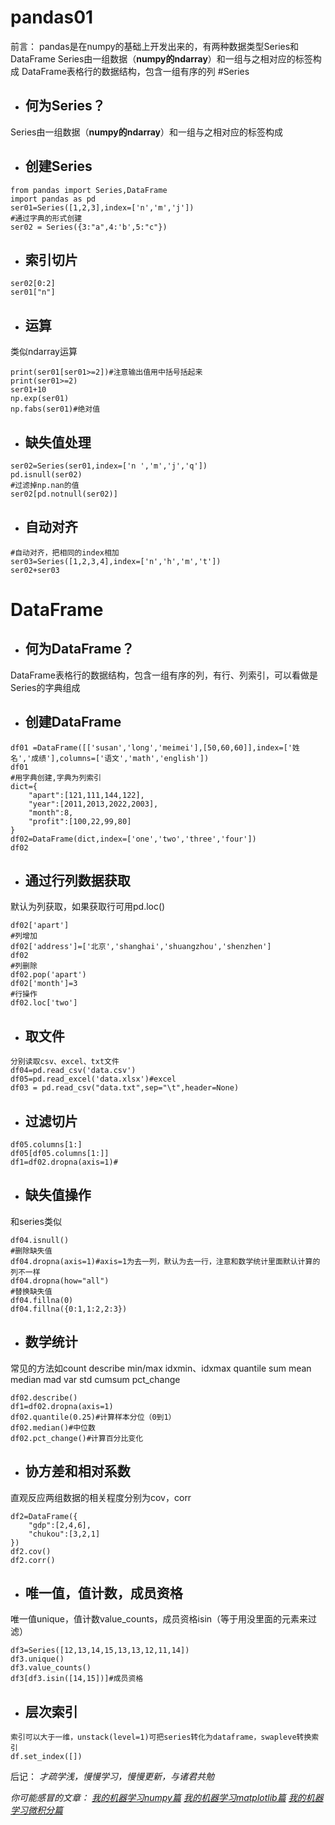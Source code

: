 # pandas01
前言：
pandas是在numpy的基础上开发出来的，有两种数据类型Series和DataFrame
Series由一组数据（**numpy的ndarray**）和一组与之相对应的标签构成
DataFrame表格行的数据结构，包含一组有序的列
#Series
* ## 何为Series？
Series由一组数据（**numpy的ndarray**）和一组与之相对应的标签构成
* ## 创建Series
```
from pandas import Series,DataFrame
import pandas as pd
ser01=Series([1,2,3],index=['n','m','j'])
#通过字典的形式创建
ser02 = Series({3:"a",4:'b',5:"c"})
```
* ## 索引切片
```
ser02[0:2]
ser01["n"]
```

* ## 运算
类似ndarray运算
```
print(ser01[ser01>=2])#注意输出值用中括号括起来
print(ser01>=2)
ser01+10
np.exp(ser01)
np.fabs(ser01)#绝对值
```
* ## 缺失值处理
```
ser02=Series(ser01,index=['n ','m','j','q'])
pd.isnull(ser02)
#过滤掉np.nan的值
ser02[pd.notnull(ser02)]
```
* ## 自动对齐
```
#自动对齐，把相同的index相加
ser03=Series([1,2,3,4],index=['n','h','m','t'])
ser02+ser03
```
# DataFrame
* ## 何为DataFrame？
DataFrame表格行的数据结构，包含一组有序的列，有行、列索引，可以看做是Series的字典组成
* ## 创建DataFrame
```
df01 =DataFrame([['susan','long','meimei'],[50,60,60]],index=['姓名','成绩'],columns=['语文','math','english'])
df01
#用字典创建,字典为列索引
dict={
    "apart":[121,111,144,122],
    "year":[2011,2013,2022,2003],
    "month":8,
    "profit":[100,22,99,80]
}
df02=DataFrame(dict,index=['one','two','three','four'])
df02
```
* ## 通过行列数据获取
默认为列获取，如果获取行可用pd.loc()
```
df02['apart']
#列增加
df02['address']=['北京','shanghai','shuangzhou','shenzhen']
df02
#列删除
df02.pop('apart')
df02['month']=3
#行操作
df02.loc['two']
```
* ## 取文件
```
分别读取csv、excel、txt文件
df04=pd.read_csv('data.csv')
df05=pd.read_excel('data.xlsx')#excel
df03 = pd.read_csv("data.txt",sep="\t",header=None)
```
* ## 过滤切片
```
df05.columns[1:]
df05[df05.columns[1:]]
df1=df02.dropna(axis=1)#
```
* ## 缺失值操作
和series类似
```
df04.isnull()
#删除缺失值
df04.dropna(axis=1)#axis=1为去一列，默认为去一行，注意和数学统计里面默认计算的列不一样
df04.dropna(how="all")
#替换缺失值
df04.fillna(0)
df04.fillna({0:1,1:2,2:3})
```
* ## 数学统计
常见的方法如count describe min/max idxmin、idxmax quantile sum mean median mad var std cumsum pct_change
```
df02.describe()
df1=df02.dropna(axis=1)
df02.quantile(0.25)#计算样本分位（0到1）
df02.median()#中位数
df02.pct_change()#计算百分比变化
```

* ## 协方差和相对系数
直观反应两组数据的相关程度分别为cov，corr
```
df2=DataFrame({
    "gdp":[2,4,6],
    "chukou":[3,2,1]
})
df2.cov()
df2.corr()
```
* ## 唯一值，值计数，成员资格
唯一值unique，值计数value_counts，成员资格isin（等于用没里面的元素来过滤）
```
df3=Series([12,13,14,15,13,13,12,11,14])
df3.unique()
df3.value_counts()
df3[df3.isin([14,15])]#成员资格
```
* ## 层次索引
```
索引可以大于一维，unstack(level=1)可把series转化为dataframe，swapleve转换索引
df.set_index([])

```
后记：
*才疏学浅，慢慢学习，慢慢更新，与诸君共勉*

*你可能感冒的文章：
[我的机器学习numpy篇](https://www.jianshu.com/p/3a757f14a713)
[我的机器学习matplotlib篇](http://www.jianshu.com/p/f2ebf312e323)
[我的机器学习微积分篇](https://www.jianshu.com/p/cd7110333d75)*

